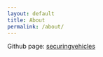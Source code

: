 ```yaml
---
layout: default
title: About
permalink: /about/
---
```


Github page: [securingvehicles](https://github.com/securingvehicles)
